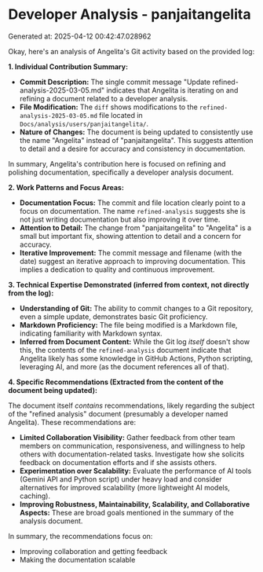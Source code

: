 # Developer Analysis - panjaitangelita
Generated at: 2025-04-12 00:42:47.028962

Okay, here's an analysis of Angelita's Git activity based on the provided log:

**1. Individual Contribution Summary:**

*   **Commit Description:** The single commit message "Update refined-analysis-2025-03-05.md" indicates that Angelita is iterating on and refining a document related to a developer analysis.
*   **File Modification:** The `diff` shows modifications to the `refined-analysis-2025-03-05.md` file located in `Docs/analysis/users/panjaitangelita/`.
*   **Nature of Changes:** The document is being updated to consistently use the name "Angelita" instead of "panjaitangelita". This suggests attention to detail and a desire for accuracy and consistency in documentation.

In summary, Angelita's contribution here is focused on refining and polishing documentation, specifically a developer analysis document.

**2. Work Patterns and Focus Areas:**

*   **Documentation Focus:** The commit and file location clearly point to a focus on documentation. The name `refined-analysis` suggests she is not just writing documentation but also improving it over time.
*   **Attention to Detail:** The change from "panjaitangelita" to "Angelita" is a small but important fix, showing attention to detail and a concern for accuracy.
*   **Iterative Improvement:** The commit message and filename (with the date) suggest an iterative approach to improving documentation.  This implies a dedication to quality and continuous improvement.

**3. Technical Expertise Demonstrated (inferred from context, not directly from the log):**

*   **Understanding of Git:**  The ability to commit changes to a Git repository, even a simple update, demonstrates basic Git proficiency.
*   **Markdown Proficiency:** The file being modified is a Markdown file, indicating familiarity with Markdown syntax.
*   **Inferred from Document Content:** While the Git log *itself* doesn't show this, the contents of the `refined-analysis` document indicate that Angelita likely has some knowledge in GitHub Actions, Python scripting, leveraging AI, and more (as the document references all of that).

**4. Specific Recommendations (Extracted from the content of the document being updated):**

The document itself *contains* recommendations, likely regarding the subject of the "refined analysis" document (presumably a developer named Angelita). These recommendations are:

*   **Limited Collaboration Visibility:**  Gather feedback from other team members on communication, responsiveness, and willingness to help others with documentation-related tasks. Investigate how she solicits feedback on documentation efforts and if she assists others.
*   **Experimentation over Scalability:** Evaluate the performance of AI tools (Gemini API and Python script) under heavy load and consider alternatives for improved scalability (more lightweight AI models, caching).
*   **Improving Robustness, Maintainability, Scalability, and Collaborative Aspects:** These are broad goals mentioned in the summary of the analysis document.

In summary, the recommendations focus on:
* Improving collaboration and getting feedback
* Making the documentation scalable
